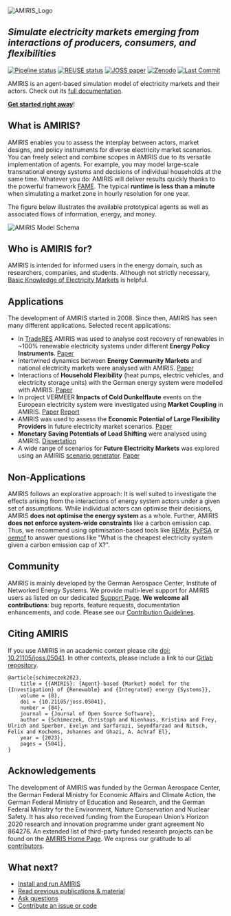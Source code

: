 <!-- SPDX-FileCopyrightText: 2025 German Aerospace Center <amiris@dlr.de>

SPDX-License-Identifier: Apache-2.0 -->
![AMIRIS_Logo](https://gitlab.com/dlr-ve/esy/amiris/amiris/-/wikis/uploads/AMIRIS_LogoWTitle.png)

## _Simulate electricity markets emerging from interactions of producers, consumers, and flexibilities_

[![Pipeline status](https://gitlab.com/dlr-ve/esy/amiris/amiris/badges/main/pipeline.svg)](https://gitlab.com/dlr-ve/esy/amiris/amiris/-/commits/main)
[![REUSE status](https://api.reuse.software/badge/gitlab.com/dlr-ve/esy/amiris/amiris/)](https://api.reuse.software/info/gitlab.com/dlr-ve/esy/amiris/amiris/)
[![JOSS paper](https://joss.theoj.org/papers/10.21105/joss.05041/status.svg)](https://joss.theoj.org/papers/10.21105/joss.05041)
[![Zenodo](https://img.shields.io/badge/Research-Zenodo-blue)](https://zenodo.org/communities/amiris)
[![Last Commit](https://img.shields.io/gitlab/last-commit/dlr-ve/esy/amiris/amiris)](https://gitlab.com/dlr-ve/esy/amiris/amiris/-/commits/dev)

AMIRIS is an agent-based simulation model of electricity markets and their actors.
Check out its [full documentation](https://gitlab.com/dlr-ve/esy/amiris/amiris/-/wikis/home).

**[Get started right away](https://gitlab.com/dlr-ve/esy/amiris/amiris/-/wikis/Get-Started)**!

## What is AMIRIS?

AMIRIS enables you to assess the interplay between actors, market designs, and policy instruments for diverse electricity market scenarios.
You can freely select and combine scopes in AMIRIS due to its versatile implementation of agents.
For example, you may model large-scale transnational energy systems and decisions of individual households at the same time.
Whatever you do: AMIRIS will deliver results quickly thanks to the powerful framework [FAME](https://gitlab.com/fame-framework/wiki/-/wikis/home).
The typical **runtime is less than a minute** when simulating a market zone in hourly resolution for one year.

The figure below illustrates the available prototypical agents as well as associated flows of information, energy, and money.

![AMIRIS Model Schema](https://gitlab.com/dlr-ve/esy/amiris/amiris/-/wikis/uploads/AMIRIS_ModellSchema_CCBY4.png)

## Who is AMIRIS for?

AMIRIS is intended for informed users in the energy domain, such as researchers, companies, and students.
Although not strictly necessary, [Basic Knowledge of Electricity Markets](https://en.wikipedia.org/wiki/Electricity_market#Wholesale_electricity_market) is helpful.

## Applications

The development of AMIRIS started in 2008.
Since then, AMIRIS has seen many different applications.
Selected recent applications:

- In [TradeRES](https://traderes.eu/) AMIRIS was used to analyse cost recovery of renewables in ~100% renewable electricity systems under different **Energy Policy Instruments**. [Paper](https://doi.org/10.1109/EEM60825.2024.10608886)
- Intertwined dynamics between **Energy Community Markets** and national electricity markets were analysed with AMIRIS. [Paper](https://doi.org/10.1016/j.egyr.2024.06.052)
- Interactions of **Household Flexibility** (heat pumps, electric vehicles, and electricity storage units) with the German energy system were modelled with AMIRIS. [Paper](https://elib.dlr.de/207802)
- In project VERMEER **Impacts of Cold Dunkelflaute** events on the European electricity system were investigated using **Market Coupling** in AMIRIS. [Paper](https://zenodo.org/records/10561382) [Report](https://elib.dlr.de/196641/)
- AMIRIS was used to assess the **Economic Potential of Large Flexibility Providers** in future electricity market scenarios. [Paper](https://doi.org/10.1016/j.est.2024.110959)
- **Monetary Saving Potentials of Load Shifting** were analysed using AMIRIS. [Dissertation](https://depositonce.tu-berlin.de/items/4a364bac-9e97-4d35-8eb6-645824cfc02d)
- A wide range of scenarios for **Future Electricity Markets** was explored using an AMIRIS [scenario generator](https://doi.org/10.5281/zenodo.8382789). [Paper](https://doi.org/10.1016/j.egyr.2024.11.013)

## Non-Applications

AMIRIS follows an explorative approach: It is well suited to investigate the effects arising from the interactions of energy system actors under a given set of assumptions.
While individual actors can optimise their decisions, AMIRIS **does not optimise the energy system** as a whole.
Further, AMIRIS **does not enforce system-wide constraints** like a carbon emission cap.
Thus, we recommend using optimisation-based tools like [REMix](https://gitlab.com/dlr-ve/esy/remix/framework), [PyPSA](https://pypsa.org/) or [oemof](https://oemof.org/) to answer questions like "What is the cheapest electricity system given a carbon emission cap of X?".

## Community

AMIRIS is mainly developed by the German Aerospace Center, Institute of Networked Energy Systems.
We provide multi-level support for AMIRIS users as listed on our dedicated [Support Page](https://gitlab.com/dlr-ve/esy/amiris/amiris/-/wikis/Community/Support).
**We welcome all contributions**: bug reports, feature requests, documentation enhancements, and code.
Please see our [Contribution Guidelines](https://gitlab.com/dlr-ve/esy/amiris/amiris/-/wikis/Community/Contribute).

## Citing AMIRIS

If you use AMIRIS in an academic context please cite [doi: 10.21105/joss.05041](https://doi.org/10.21105/joss.05041).
In other contexts, please include a link to our [Gitlab repository](https://gitlab.com/dlr-ve/esy/amiris/amiris).

```
@article{schimeczek2023,
	title = {{AMIRIS}: {Agent}-based {Market} model for the {Investigation} of {Renewable} and {Integrated} energy {Systems}},
	volume = {8},
	doi = {10.21105/joss.05041},
	number = {84},
	journal = {Journal of Open Source Software},
	author = {Schimeczek, Christoph and Nienhaus, Kristina and Frey, Ulrich and Sperber, Evelyn and Sarfarazi, Seyedfarzad and Nitsch, Felix and Kochems, Johannes and Ghazi, A. Achraf El},
	year = {2023},
	pages = {5041},
}
```

## Acknowledgements

The development of AMIRIS was funded by the German Aerospace Center, the German Federal Ministry for Economic Affairs and Climate Action, the German Federal Ministry of Education and Research, and the German Federal Ministry for the Environment, Nature Conservation and Nuclear Safety. 
It has also received funding from the European Union’s Horizon 2020 research and innovation programme under grant agreement No 864276.
An extended list of third-party funded research projects can be found on the [AMIRIS Home Page](https://helmholtz.software/software/amiris).
We express our gratitude to all [contributors](CONTRIBUTING.md#list-of-contributors).

## What next?

* [Install and run AMIRIS](https://gitlab.com/dlr-ve/esy/amiris/amiris/-/wikis/Get-Started)
* [Read previous publications & material](https://zenodo.org/communities/amiris)
* [Ask questions](https://forum.openmod.org/tag/amiris)
* [Contribute an issue or code](https://gitlab.com/dlr-ve/esy/amiris/amiris/-/wikis/Community/Contribute)
